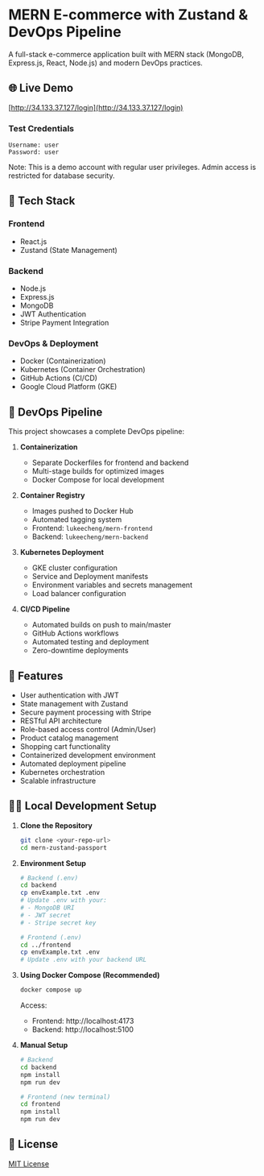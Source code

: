 # MERN E-commerce with Zustand & DevOps Pipeline

A full-stack e-commerce application built with MERN stack (MongoDB, Express.js, React, Node.js) and modern DevOps practices.

## 🌐 Live Demo

[http://34.133.37.127/login](http://34.133.37.127/login)

### Test Credentials
```
Username: user
Password: user
```
Note: This is a demo account with regular user privileges. Admin access is restricted for database security.

## 🚀 Tech Stack

### Frontend
- React.js
- Zustand (State Management)

### Backend
- Node.js
- Express.js
- MongoDB
- JWT Authentication
- Stripe Payment Integration

### DevOps & Deployment
- Docker (Containerization)
- Kubernetes (Container Orchestration)
- GitHub Actions (CI/CD)
- Google Cloud Platform (GKE)

## 🔧 DevOps Pipeline

This project showcases a complete DevOps pipeline:

1. **Containerization**
   - Separate Dockerfiles for frontend and backend
   - Multi-stage builds for optimized images
   - Docker Compose for local development

2. **Container Registry**
   - Images pushed to Docker Hub
   - Automated tagging system
   - Frontend: `lukeecheng/mern-frontend`
   - Backend: `lukeecheng/mern-backend`

3. **Kubernetes Deployment**
   - GKE cluster configuration
   - Service and Deployment manifests
   - Environment variables and secrets management
   - Load balancer configuration

4. **CI/CD Pipeline**
   - Automated builds on push to main/master
   - GitHub Actions workflows
   - Automated testing and deployment
   - Zero-downtime deployments

## 🌟 Features

- User authentication with JWT
- State management with Zustand
- Secure payment processing with Stripe
- RESTful API architecture
- Role-based access control (Admin/User)
- Product catalog management
- Shopping cart functionality
- Containerized development environment
- Automated deployment pipeline
- Kubernetes orchestration
- Scalable infrastructure

## 🏃‍♂️ Local Development Setup

1. **Clone the Repository**
   ```bash
   git clone <your-repo-url>
   cd mern-zustand-passport
   ```

2. **Environment Setup**
   ```bash
   # Backend (.env)
   cd backend
   cp envExample.txt .env
   # Update .env with your:
   # - MongoDB URI
   # - JWT secret
   # - Stripe secret key

   # Frontend (.env)
   cd ../frontend
   cp envExample.txt .env
   # Update .env with your backend URL
   ```

3. **Using Docker Compose (Recommended)**
   ```bash
   docker compose up
   ```
   Access:
   - Frontend: http://localhost:4173
   - Backend: http://localhost:5100

4. **Manual Setup**
   ```bash
   # Backend
   cd backend
   npm install
   npm run dev

   # Frontend (new terminal)
   cd frontend
   npm install
   npm run dev
   ```

## 📝 License

[MIT License](LICENSE)